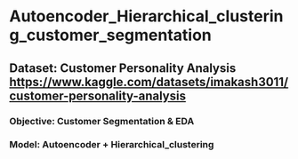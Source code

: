 # Autoencoder_Hierarchical_clustering_customer_segmentation
## Dataset: Customer Personality Analysis https://www.kaggle.com/datasets/imakash3011/customer-personality-analysis
### Objective: Customer Segmentation & EDA
### Model: Autoencoder + Hierarchical_clustering
